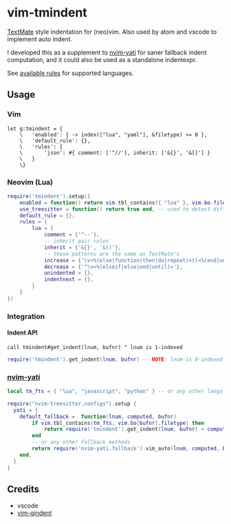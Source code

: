 # vim-tmindent

[TextMate](https://macromates.com/manual/en/appendix) style indentation for (neo)vim. Also used by atom and vscode to implement auto indent.

I developed this as a supplement to [nvim-yati](yioneko/nvim-yati) for saner fallback indent computation, and it could also be used as a standalone indentexpr.

See [available rules](./autoload/tmindent/rules.vim) for supported languages.

## Usage

### Vim

```vim
let g:tmindent = {
    \   'enabled': { -> index(["lua", "yaml"], &filetype) >= 0 },
    \   'default_rule': {},
    \   'rules': {
    \       'json': #{ comment: ['^//'], inherit: ['&{}', '&[]'] }
    \   }
    \}
```

### Neovim (Lua)

```lua
require('tmindent').setup({
    enabled = function() return vim.tbl_contains({ "lua" }, vim.bo.filetype) end,
    use_treesitter = function() return true end, -- used to detect different langauge region and comments
    default_rule = {},
    rules = {
        lua = {
            comment = {'^--'},
            -- inherit pair rules
            inherit = {'&{}', '&()'},
            -- these patterns are the same as TextMate's
            increase = {'\v<%(else|function|then|do|repeat)>((<%(end|until)>)@!.)*$'},
            decrease = {'^\v<%(elseif|else|end|until)>'},
            unindented = {},
            indentnext = {},
        }
    }
})
```

### Integration

#### Indent API

```vim
call tmindent#get_indent(lnum, bufnr) " lnum is 1-indexed
```

```lua
require('tmindent').get_indent(lnum, bufnr) -- NOTE: lnum is 0-indexed
```

### [nvim-yati](yioneko/nvim-yati)

```lua
local tm_fts = { "lua", "javascript", "python" } -- or any other langs

require("nvim-treesitter.configs").setup {
  yati = {
    default_fallback =  function(lnum, computed, bufnr)
        if vim.tbl_contains(tm_fts, vim.bo[bufnr].filetype) then
            return require('tmindent').get_indent(lnum, bufnr) + computed
        end
        -- or any other fallback methods
        return require('nvim-yati.fallback').vim_auto(lnum, computed, bufnr)
    end,
  }
}
```

## Credits

- vscode
- [vim-gindent](https://github.com/hrsh7th/vim-gindent)
